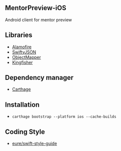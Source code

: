 ## MentorPreview-iOS

Android client for mentor preview

## Libraries
- [Alamofire](https://github.com/Alamofire/Alamofire)
- [SwiftyJSON](https://github.com/SwiftyJSON/SwiftyJSON)
- [ObjectMapper](https://github.com/Hearst-DD/ObjectMapper)
- [Kingfisher](https://github.com/onevcat/Kingfisher)

## Dependency manager
- [Carthage](https://github.com/Carthage/Carthage)

## Installation
- `carthage bootstrap --platform ios --cache-builds`

## Coding Style
- [eure/swift-style-guide](https://github.com/eure/swift-style-guide/blob/master/README_jp.md)
